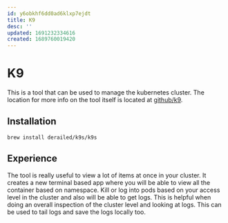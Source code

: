 ```yaml
---
id: y6obkhf6dd0ad6klxp7ejdt
title: K9
desc: ''
updated: 1691232334616
created: 1689760019420
---
```

# K9
This is a tool that can be used to manage the kubernetes cluster. The location for more info on the tool itself is located at [github/k9](https://github.com/derailed/k9s).

## Installation
```brew install derailed/k9s/k9s```

## Experience
The tool is really useful to view a lot of items at once in your cluster. It creates a new terminal based app where you will be able to view all the container based on namespace. Kill or log into pods based on your access level in the cluster and also will be able to get logs. This is helpful when doing an overall inspection of the cluster level and looking at logs. This can be used to tail logs and save the logs locally too.